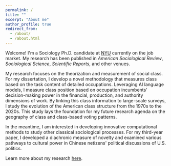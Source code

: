 ```yaml
---
permalink: /
title: ""
excerpt: "About me"
author_profile: true
redirect_from: 
  - /about/
  - /about.html
---
```


Welcome! I'm a Sociology Ph.D. candidate at [NYU](https://as.nyu.edu/sociology.html) currently on the job market. My research has been published in *American Sociological Review*, *Sociological Science*, *Scientific Reports*, and other venues.  

My research focuses on the theorization and measurement of social class. For my dissertation, I develop a novel methodology that measures class based on the task content of detailed occupations. Leveraging AI language models, I measure class position based on occupation incumbents' decision-making power in the financial, production, and authority dimensions of work. By linking this class information to large-scale surveys, I study the evolution of the American class structure from the 1970s to the 2020s. This study lays the foundation for my future research agenda on the geography of class and class-based voting patterns.

In the meantime, I am interested in developing innovative computational methods to study other classical sociological processes. For my third-year paper, I developed a diachronic measure of novelty and examined various pathways to cultural power in Chinese netizens' political discussions of U.S. politics.

Learn more about my research [here](https://di-zhou.github.io//research/).


